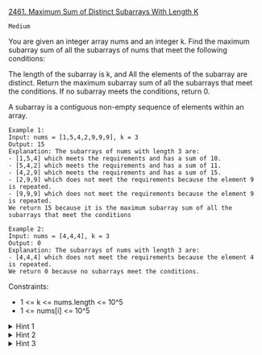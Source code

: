 [2461. Maximum Sum of Distinct Subarrays With Length K](https://leetcode.com/problems/maximum-sum-of-distinct-subarrays-with-length-k/)

`Medium`

You are given an integer array nums and an integer k. Find the maximum subarray sum of all the subarrays of nums that meet the following conditions:

The length of the subarray is k, and
All the elements of the subarray are distinct.
Return the maximum subarray sum of all the subarrays that meet the conditions. If no subarray meets the conditions, return 0.

A subarray is a contiguous non-empty sequence of elements within an array.

```
Example 1:
Input: nums = [1,5,4,2,9,9,9], k = 3
Output: 15
Explanation: The subarrays of nums with length 3 are:
- [1,5,4] which meets the requirements and has a sum of 10.
- [5,4,2] which meets the requirements and has a sum of 11.
- [4,2,9] which meets the requirements and has a sum of 15.
- [2,9,9] which does not meet the requirements because the element 9 is repeated.
- [9,9,9] which does not meet the requirements because the element 9 is repeated.
We return 15 because it is the maximum subarray sum of all the subarrays that meet the conditions

Example 2:
Input: nums = [4,4,4], k = 3
Output: 0
Explanation: The subarrays of nums with length 3 are:
- [4,4,4] which does not meet the requirements because the element 4 is repeated.
We return 0 because no subarrays meet the conditions.

```
Constraints:

- 1 <= k <= nums.length <= 10^5
- 1 <= nums[i] <= 10^5

<details>
<summary>Hint 1</summary>

Which elements change when moving from the subarray of size k that ends at index i to the subarray of size k that ends at index i + 1?
</details>

<details>
<summary>Hint 2</summary>

Only two elements change, the element at i + 1 is added into the subarray, and the element at i - k + 1 gets removed from the subarray.
</details>

<details>
<summary>Hint 3</summary>

Iterate through each subarray of size k and keep track of the sum of the subarray and the frequency of each element.
</details>